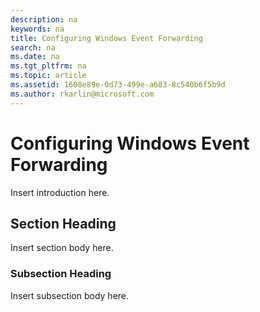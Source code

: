```yaml
---
description: na
keywords: na
title: Configuring Windows Event Forwarding
search: na
ms.date: na
ms.tgt_pltfrm: na
ms.topic: article
ms.assetid: 1608e89e-0d73-499e-a603-8c540b6f5b9d
ms.author: rkarlin@microsoft.com
---
```

# Configuring Windows Event Forwarding
Insert introduction here.

## Section Heading
Insert section body here.

### Subsection Heading
Insert subsection body here.

